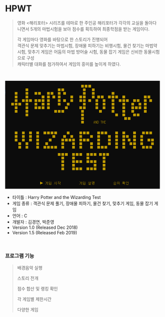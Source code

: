 HPWT
=====
>영화 <해리포터> 시리즈를 테마로 한 주인공 해리포터가 각각의 교실을 돌아다니면서 5개의 마법시험을 보아 점수를 획득하여 최종학점을 받는 게임이다. 
>
>각 게임마다 영화를 바탕으로 한 스토리가 진행되어<br>
>객관식 문제 맞추기는 마법시험, 장애물 피하기는 비행시험, 물건 찾기는 마법약 시험, 맞추기 게임은 어둠의 마법 방어술 시험, 동물 잡기 게임은 신비한 동물시험으로 구성<br>
>캐릭터별 대화를 첨가하여서 게임의 흥미를 높이게 하였다.
<br>

![Alt text](/titlescene.png)

+ 타이틀 : Harry Potter and the Wizarding Test
+ 게임 종류 : 객관식 문제 풀기, 장애물 피하기, 물건 찾기, 맞추기 게임, 동물 잡기 게임
+ 언어 : C   
+ 개발자 : 김경연, 박준영
+ Version 1.0  (Released Dec 2018)
+ Version 1.5  (Released Feb 2019)
<br>

<h3>프로그램 기능</h3>

> 배경음악 실행
> 
> 스토리 전개
> 
> 점수 합산 및 랭킹 확인
> 
> 각 게임별 제한시간
> 
> 다양한 게임
